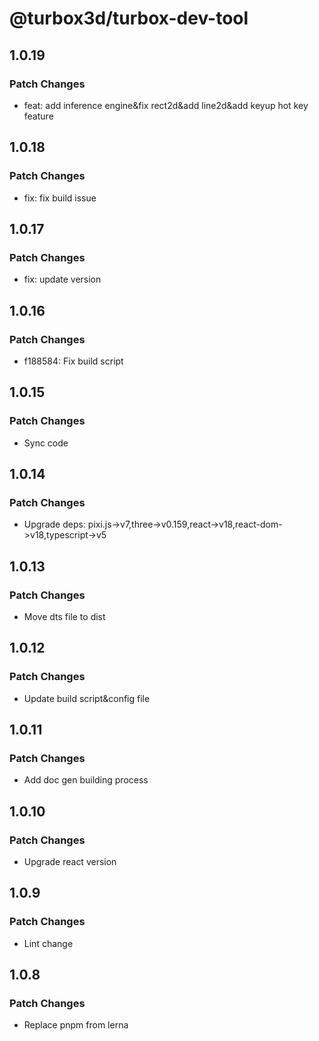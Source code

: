# @turbox3d/turbox-dev-tool

## 1.0.19

### Patch Changes

- feat: add inference engine&fix rect2d&add line2d&add keyup hot key feature

## 1.0.18

### Patch Changes

- fix: fix build issue

## 1.0.17

### Patch Changes

- fix: update version

## 1.0.16

### Patch Changes

- f188584: Fix build script

## 1.0.15

### Patch Changes

- Sync code

## 1.0.14

### Patch Changes

- Upgrade deps: pixi.js->v7,three->v0.159,react->v18,react-dom->v18,typescript->v5

## 1.0.13

### Patch Changes

- Move dts file to dist

## 1.0.12

### Patch Changes

- Update build script&config file

## 1.0.11

### Patch Changes

- Add doc gen building process

## 1.0.10

### Patch Changes

- Upgrade react version

## 1.0.9

### Patch Changes

- Lint change

## 1.0.8

### Patch Changes

- Replace pnpm from lerna
